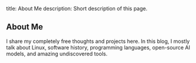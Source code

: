 title: About Me
description: Short description of this page.


## About Me

I share my completely free thoughts and projects here. In this blog, I mostly talk about Linux, software history, programming languages, open-source AI models, and amazing undiscovered tools.
